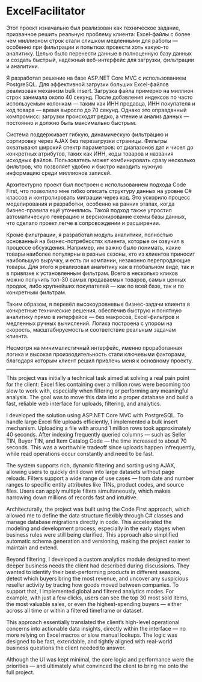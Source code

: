 # ExcelFacilitator

Этот проект изначально был реализован как техническое задание, призванное решить реальную проблему клиента: Excel-файлы с более чем миллионом строк стали слишком медленными для работы — особенно при фильтрации и попытках провести хоть какую-то аналитику. Целью было перенести данные в полноценную базу данных и создать быстрый, надёжный веб-интерфейс для загрузки, фильтрации и аналитики.

Я разработал решение на базе ASP.NET Core MVC с использованием PostgreSQL. Для эффективной загрузки больших Excel-файлов реализован механизм bulk insert. Загрузка файла примерно на миллион строк занимала около 40 секунд. После добавления индексов по часто используемым колонкам — таким как ИНН продавца, ИНН покупателя и код товара — время выросло до 70 секунд. Однако это оправданный компромисс: загрузки происходят редко, а чтение и анализ данных — постоянно и должно быть максимально быстрым.

Система поддерживает гибкую, динамическую фильтрацию и сортировку через AJAX без перезагрузки страницы. Фильтры охватывают широкий спектр параметров: от диапазонов дат и чисел до конкретных атрибутов, таких как ИНН, коды товаров и названия исходных файлов. Пользователь может комбинировать сразу несколько фильтров, что позволяет удобно и быстро находить нужную информацию среди миллионов записей.

Архитектурно проект был построен с использованием подхода Code First, что позволило мне гибко описать структуру данных на уровне C# классов и контролировать миграции через код. Это ускорило процесс моделирования и разработки, особенно на ранних этапах, когда бизнес-правила ещё уточнялись. Такой подход также упростил автоматическую генерацию и версионирование схемы базы данных, что сделало проект легче в сопровождении и расширении.

Кроме фильтрации, я разработал модуль аналитики, полностью основанный на бизнес-потребностях клиента, которые он озвучил в процессе обсуждения. Например, им важно было понимать, какие товары наиболее популярны в разные сезоны, кто из клиентов приносит наибольшую выручку, и есть ли компании, незаконно перепродающие товары. Для этого я реализовал аналитику как в глобальном виде, так и в привязке к установленным фильтрам. Всего в несколько кликов можно получить топ-30 самых продаваемых товаров, самых ценных продаж, либо крупнейших покупателей — как по всей базе, так и по конкретным фильтрам.

Таким образом, я перевёл высокоуровневые бизнес-задачи клиента в конкретные технические решения, обеспечив быструю и понятную аналитику прямо в интерфейсе — без макросов, Excel-фильтров и медленных ручных вычислений. Логика построена с упором на скорость, масштабируемость и соответствие реальным задачам клиента.

Несмотря на минималистичный интерфейс, именно проработанная логика и высокая производительность стали ключевыми факторами, благодаря которым клиент решил привлечь меня к основному проекту.

---

This project was initially a technical task aimed at solving a real pain point for the client: Excel files containing over a million rows were becoming too slow to work with, especially when filtering or performing any meaningful analysis. The goal was to move this data into a proper database and build a fast, reliable web interface for uploads, filtering, and analytics.

I developed the solution using ASP.NET Core MVC with PostgreSQL. To handle large Excel file uploads efficiently, I implemented a bulk insert mechanism. Uploading a file with around 1 million rows took approximately 40 seconds. After indexing frequently queried columns — such as Seller TIN, Buyer TIN, and Item Catalog Code — the time increased to about 70 seconds. This was a worthwhile tradeoff since uploads happen infrequently, while read operations occur constantly and need to be fast.

The system supports rich, dynamic filtering and sorting using AJAX, allowing users to quickly drill down into large datasets without page reloads. Filters support a wide range of use cases — from date and number ranges to specific entity attributes like TINs, product codes, and source files. Users can apply multiple filters simultaneously, which makes narrowing down millions of records fast and intuitive.

Architecturally, the project was built using the Code First approach, which allowed me to define the data structure flexibly through C# classes and manage database migrations directly in code. This accelerated the modeling and development process, especially in the early stages when business rules were still being clarified. This approach also simplified automatic schema generation and versioning, making the project easier to maintain and extend.

Beyond filtering, I developed a custom analytics module designed to meet deeper business needs the client had described during discussions. They wanted to identify their best-performing products in different seasons, detect which buyers bring the most revenue, and uncover any suspicious reseller activity by tracing how goods moved between companies. To support that, I implemented global and filtered analytics modes. For example, with just a few clicks, users can see the top 30 most sold items, the most valuable sales, or even the highest-spending buyers — either across all time or within a filtered timeframe or dataset.

This approach essentially translated the client’s high-level operational concerns into actionable data insights, directly within the interface — no more relying on Excel macros or slow manual lookups. The logic was designed to be fast, extendable, and tightly aligned with real-world business questions the client needed to answer.

Although the UI was kept minimal, the core logic and performance were the priorities — and ultimately what convinced the client to bring me onto the full project.
